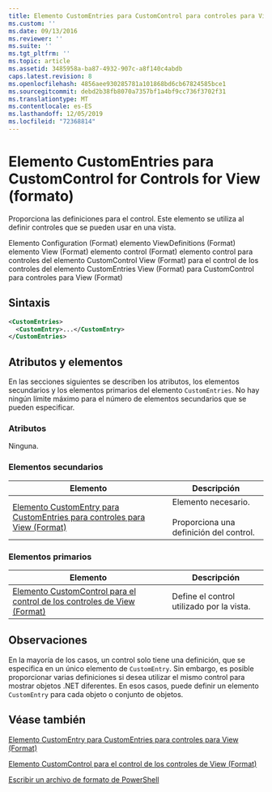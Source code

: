 ```yaml
---
title: Elemento CustomEntries para CustomControl para controles para View (Format) | Microsoft Docs
ms.custom: ''
ms.date: 09/13/2016
ms.reviewer: ''
ms.suite: ''
ms.tgt_pltfrm: ''
ms.topic: article
ms.assetid: 3485958a-ba87-4932-907c-a8f140c4abdb
caps.latest.revision: 8
ms.openlocfilehash: 4856aee930285781a101868bd6cb67824585bce1
ms.sourcegitcommit: debd2b38fb8070a7357bf1a4bf9cc736f3702f31
ms.translationtype: MT
ms.contentlocale: es-ES
ms.lasthandoff: 12/05/2019
ms.locfileid: "72368814"
---
```

# <a name="customentries-element-for-customcontrol-for-controls-for-view-format"></a>Elemento CustomEntries para CustomControl for Controls for View (formato)

Proporciona las definiciones para el control. Este elemento se utiliza al definir controles que se pueden usar en una vista.

Elemento Configuration (Format) elemento ViewDefinitions (Format) elemento View (Format) elemento control (Format) elemento control para controles del elemento CustomControl View (Format) para el control de los controles del elemento CustomEntries View (Format) para CustomControl para controles para View (Format)

## <a name="syntax"></a>Sintaxis

```xml
<CustomEntries>
  <CustomEntry>...</CustomEntry>
</CustomEntries>
```

## <a name="attributes-and-elements"></a>Atributos y elementos

En las secciones siguientes se describen los atributos, los elementos secundarios y los elementos primarios del elemento `CustomEntries`. No hay ningún límite máximo para el número de elementos secundarios que se pueden especificar.

### <a name="attributes"></a>Atributos

Ninguna.

### <a name="child-elements"></a>Elementos secundarios

|Elemento|Descripción|
|-------------|-----------------|
|[Elemento CustomEntry para CustomEntries para controles para View (Format)](./customentry-element-for-customentries-for-controls-for-view-format.md)|Elemento necesario.<br /><br /> Proporciona una definición del control.|

### <a name="parent-elements"></a>Elementos primarios

|Elemento|Descripción|
|-------------|-----------------|
|[Elemento CustomControl para el control de los controles de View (Format)](./customcontrol-element-for-control-for-controls-for-view-format.md)|Define el control utilizado por la vista.|

## <a name="remarks"></a>Observaciones

En la mayoría de los casos, un control solo tiene una definición, que se especifica en un único elemento de `CustomEntry`. Sin embargo, es posible proporcionar varias definiciones si desea utilizar el mismo control para mostrar objetos .NET diferentes. En esos casos, puede definir un elemento `CustomEntry` para cada objeto o conjunto de objetos.

## <a name="see-also"></a>Véase también

[Elemento CustomEntry para CustomEntries para controles para View (Format)](./customentry-element-for-customentries-for-controls-for-view-format.md)

[Elemento CustomControl para el control de los controles de View (Format)](./customcontrol-element-for-control-for-controls-for-view-format.md)

[Escribir un archivo de formato de PowerShell](./writing-a-powershell-formatting-file.md)

